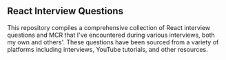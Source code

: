 ## React Interview Questions
This repository compiles a comprehensive collection of React interview questions and MCR that I've encountered during various interviews, both my own and others'. These questions have been sourced from a variety of platforms including interviews, YouTube tutorials, and other resources. 